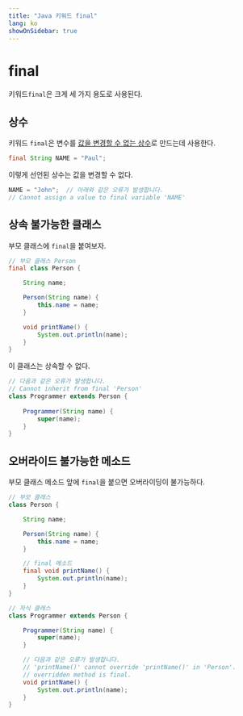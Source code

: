 ```yaml
---
title: "Java 키워드 final"
lang: ko
showOnSidebar: true
---
```


# final
키워드`final`은 크게 세 가지 용도로 사용된다.

## 상수
키워드 `final`은 변수를 <u>값을 변경할 수 없는 상수</u>로 만드는데 사용한다.
``` java
final String NAME = "Paul";
```
이렇게 선언된 상수는 값을 변경할 수 없다.
``` java
NAME = "John";  // 아래와 같은 오류가 발생합니다.
// Cannot assign a value to final variable 'NAME'
```
## 상속 불가능한 클래스
부모 클래스에 `final`을 붙여보자.
``` java
// 부모 클래스 Person
final class Person {

    String name;

    Person(String name) {
        this.name = name;
    }

    void printName() {
        System.out.println(name);
    }
}
```
이 클래스는 상속할 수 없다.
``` java
// 다음과 같은 오류가 발생합니다.
// Cannot inherit from final 'Person'
class Programmer extends Person {   
    
    Programmer(String name) {
        super(name);
    }
}
```

## 오버라이드 불가능한 메소드
부모 클래스 메소드 앞에 `final`을 붙으면 오버라이딩이 불가능하다.
``` java
// 부모 클래스
class Person {

    String name;

    Person(String name) {
        this.name = name;
    }

    // final 메소드
    final void printName() {
        System.out.println(name);
    }
}
```
``` java
// 자식 클래스
class Programmer extends Person {

    Programmer(String name) {
        super(name);
    }

    // 다음과 같은 오류가 발생합니다.
    // 'printName()' cannot override 'printName()' in 'Person'.
    // overridden method is final.
    void printName() {
        System.out.println(name);
    }
}
```